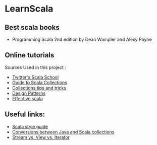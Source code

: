 # LearnScala


## Best scala books
 * Programming Scala 2nd edition by Dean Wampler and Alexy Payne

## Online tutorials

Sources Used in this project : 
* [Twitter's Scala School](http://twitter.github.io/scala_school)
* [Guide to Scala Collections](http://docs.scala-lang.org/overviews/collections/introduction.html)
* [Collections tips and tricks](https://pavelfatin.com/scala-collections-tips-and-tricks)
* [Design Patterns](https://pavelfatin.com/design-patterns-in-scala/)
* [Effective scala](https://youtu.be/TNSe0QzLx4E)


## Useful links:
* [Scala style guide](https://docs.scala-lang.org/style/)  
* [Conversions between Java and Scala collections](http://docs.scala-lang.org/overviews/collections/conversions-between-java-and-scala-collections.html)
* [Stream vs. View vs. Iterator](http://docs.scala-lang.org/tutorials/FAQ/stream-view-iterator.html)